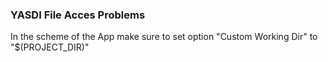 ###  YASDI File Acces Problems
In the scheme of the App make sure to set option "Custom Working Dir" to "$(PROJECT_DIR)"
